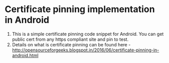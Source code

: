 # Certificate pinning implementation in Android

1. This is a simple certificate pinning code snippet for Android. You can get public cert from any https compliant site and pin to test.
2. Details on what is certificate pinning can be found here - http://opensourceforgeeks.blogspot.in/2016/06/certificate-pinning-in-android.html